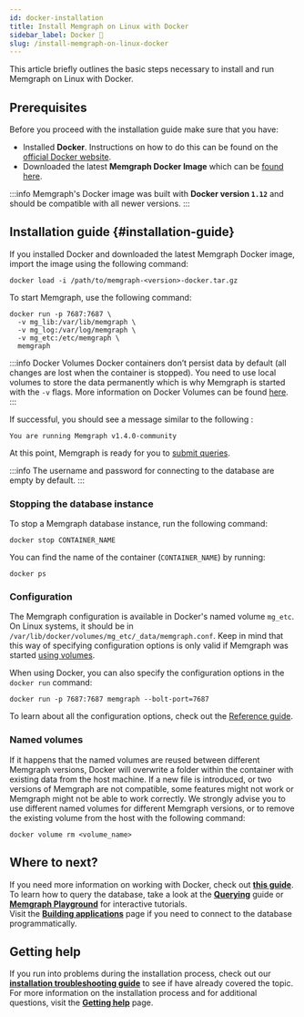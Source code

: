 ```yaml
---
id: docker-installation
title: Install Memgraph on Linux with Docker
sidebar_label: Docker 🐳
slug: /install-memgraph-on-linux-docker
---
```


This article briefly outlines the basic steps necessary to install and run
Memgraph on Linux with Docker.

## Prerequisites

Before you proceed with the installation guide make sure that you have:

- Installed **Docker**. Instructions on how to do this can be found on the
  [official Docker website](https://docs.docker.com/get-docker/).
- Downloaded the latest **Memgraph Docker Image** which can be [found
  here](https://memgraph.com/download/).

:::info 
Memgraph's Docker image was built with **Docker version `1.12`** and should be
compatible with all newer versions.
:::

## Installation guide {#installation-guide}

If you installed Docker and downloaded the latest Memgraph Docker image, import
the image using the following command:

```console
docker load -i /path/to/memgraph-<version>-docker.tar.gz
```

To start Memgraph, use the following command:

```console
docker run -p 7687:7687 \
  -v mg_lib:/var/lib/memgraph \
  -v mg_log:/var/log/memgraph \
  -v mg_etc:/etc/memgraph \
  memgraph
```

:::info Docker Volumes
Docker containers don’t persist data by default (all changes are lost when the
container is stopped). You need to use local volumes to store the data
permanently which is why Memgraph is started with the `-v` flags. More
information on Docker Volumes can be found
[here](https://docs.docker.com/storage/volumes/).
:::

If successful, you should see a message similar to the following :

```console
You are running Memgraph v1.4.0-community
```

At this point, Memgraph is ready for you to [submit
queries](/getting-started/querying/querying.md).

:::info 
The username and password for connecting to the database are empty by default.
:::

### Stopping the database instance

To stop a Memgraph database instance, run the following command:

```console
docker stop CONTAINER_NAME
```

You can find the name of the container (`CONTAINER_NAME`) by running:

```console
docker ps
```

### Configuration

The Memgraph configuration is available in Docker's named volume `mg_etc`. On
Linux systems, it should be in
`/var/lib/docker/volumes/mg_etc/_data/memgraph.conf`. Keep in mind that this way
of specifying configuration options is only valid if Memgraph was started [using
volumes](#installation-guide).

When using Docker, you can also specify the configuration options in the `docker
run` command:

```console
docker run -p 7687:7687 memgraph --bolt-port=7687
```

To learn about
all the configuration options, check out the [Reference
guide](/reference-guide/configuration.md).

### Named volumes

If it happens that the named volumes are reused between different Memgraph
versions, Docker will overwrite a folder within the container with existing data
from the host machine. If a new file is introduced, or two versions of Memgraph
are not compatible, some features might not work or Memgraph might not be able
to work correctly. We strongly advise you to use different named volumes for
different Memgraph versions, or to remove the existing volume from the host with
the following command:

```console
docker volume rm <volume_name>
```

## Where to next?

If you need more information on working with Docker, check out **[this
guide](/database-functionalities/work-with-docker.md)**.<br/>
To learn how to query the database, take a look at the
**[Querying](/getting-started/querying/querying.md)** guide or **[Memgraph
Playground](https://playground.memgraph.com/)** for interactive tutorials.<br/>
Visit the **[Building
applications](/getting-started/connecting-applications/connecting-applications.md)**
page if you need to connect to the database programmatically.

## Getting help

If you run into problems during the installation process, check out our
**[installation troubleshooting
guide](/installation/linux/linux-installation-troubleshooting.mdx)** to see if
have already covered the topic. For more information on the installation process
and for additional questions, visit the **[Getting
help](/getting-help/getting-help.md)** page.